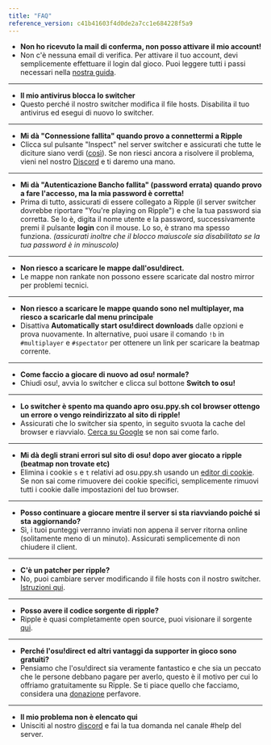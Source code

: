 ```yaml
---
title: "FAQ"
reference_version: c41b41603f4d0de2a7cc1e684228f5a9
---
```


- **Non ho ricevuto la mail di conferma, non posso attivare il mio account!**
- Non c'è nessuna email di verifica. Per attivare il tuo account, devi semplicemente effettuare il login dal gioco. Puoi leggere tutti i passi necessari nella [nostra guida](/doc/connection_guide).

-----------------------

- **Il mio antivirus blocca lo switcher**
- Questo perché il nostro switcher modifica il file hosts. Disabilita il tuo antivirus ed esegui di nuovo lo switcher.

-----------------------

- **Mi dà "Connessione fallita" quando provo a connettermi a Ripple**  
- Clicca sul pulsante "Inspect" nel server switcher e assicurati che tutte le diciture siano verdi ([così](https://i.ibb.co/68TL6zT/Settings-Form.png)). Se non riesci ancora a risolvere il problema, vieni nel nostro [Discord](https://discord.ripple.moe) e ti daremo una mano.

-----------------------

- **Mi dà "Autenticazione Bancho fallita" (password errata) quando provo a fare l'accesso, ma la mia password è corretta!**  
- Prima di tutto, assicurati di essere collegato a Ripple (il server switcher dovrebbe riportare "You're playing on Ripple") e che la tua password sia corretta. Se lo è, digita il nome utente e la password, successivamente premi il pulsante **login** con il mouse. Lo so, è strano ma spesso funziona. *(assicurati inoltre che il blocco maiuscole sia disabilitato se la tua password è in minuscolo)*

-----------------------

- **Non riesco a scaricare le mappe dall'osu!direct.**
- Le mappe non rankate non possono essere scaricate dal nostro mirror per problemi tecnici. 

-----------------------

- **Non riesco a scaricare le mappe quando sono nel multiplayer, ma riesco a scaricarle dal menu principale**
- Disattiva **Automatically start osu!direct downloads** dalle opzioni e prova nuovamente. In alternative, puoi usare il comando `!b` in `#multiplayer` e `#spectator` per ottenere un link per scaricare la beatmap corrente.

-----------------------

- **Come faccio a giocare di nuovo ad osu! normale?**
- Chiudi osu!, avvia lo switcher e clicca sul bottone **Switch to osu!**

-----------------------

- **Lo switcher è spento ma quando apro osu.ppy.sh col browser ottengo un errore o vengo reindirizzato al sito di ripple!**
- Assicurati che lo switcher sia spento, in seguito svuota la cache del browser e riavvialo. [Cerca su Google](http://lmgtfy.com/?q=come+svuotare+la+cache+del+browser) se non sai come farlo.

-----------------------

- **Mi dà degli strani errori sul sito di osu! dopo aver giocato a ripple (beatmap non trovate etc)**
- Elimina i cookie `s` e `t` relativi ad osu.ppy.sh usando un [editor di cookie](https://chrome.google.com/webstore/detail/editthiscookie/fngmhnnpilhplaeedifhccceomclgfbg). Se non sai come rimuovere dei cookie specifici, semplicemente rimuovi tutti i cookie dalle impostazioni del tuo browser.

-----------------------

- **Posso continuare a giocare mentre il server si sta riavviando poiché si sta aggiornando?**
- Sì, i tuoi punteggi verranno inviati non appena il server ritorna online (solitamente meno di un minuto). Assicurati semplicemente di non chiudere il client.

-----------------------

- **C'è un patcher per ripple?**
- No, puoi cambiare server modificando il file hosts con il nostro switcher. [Istruzioni qui](https://ripple.moe/doc/1).

-----------------------

- **Posso avere il codice sorgente di ripple?**
-  Ripple è quasi completamente open source, puoi visionare il sorgente [qui](https://git.zxq.co/ripple/ripple).

-----------------------

- **Perché l'osu!direct ed altri vantaggi da supporter in gioco sono gratuiti?**
- Pensiamo che l'osu!direct sia veramente fantastico e che sia un peccato che le persone debbano pagare per averlo, questo è il motivo per cui lo offriamo gratuitamente su Ripple. Se ti piace quello che facciamo, considera una [donazione](/donate) perfavore.

-----------------------

- **Il mio problema non è elencato qui**
- Unisciti al nostro [discord](https://discord.ripple.moe) e fai la tua domanda nel canale #help del server.
